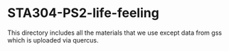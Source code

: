 # STA304-PS2-life-feeling
This directory includes all the materials that we use except data from gss which is uploaded via quercus.
